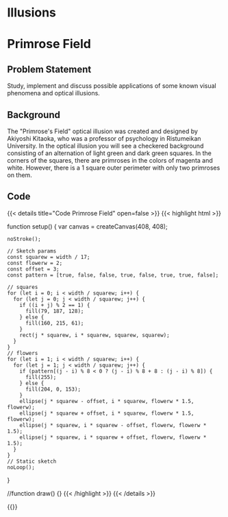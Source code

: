 # Illusions

# Primrose Field

## Problem Statement

Study, implement and discuss possible applications of some known visual phenomena and optical illusions.

## Background

The "Primrose's Field" optical illusion was created and
designed by Akiyoshi Kitaoka, who was a professor of
psychology in Ristumeikan University.
In the optical illusion you will see a checkered
background consisting of an alternation of light green
and dark green squares. In the corners of the squares,
there are primroses in the colors of magenta and white.
However, there is a 1 square outer perimeter with only
two primroses on them.

## Code


{{< details title="Code Primrose Field" open=false >}}
{{< highlight html >}}



function setup() {
    var canvas = createCanvas(408, 408);
   
    noStroke();
  
    // Sketch params
    const squarew = width / 17;
    const flowerw = 2;
    const offset = 3;
    const pattern = [true, false, false, true, false, true, true, false];
  
    // squares
    for (let i = 0; i < width / squarew; i++) {
      for (let j = 0; j < width / squarew; j++) {
        if ((i + j) % 2 == 1) {
          fill(79, 187, 128);
        } else {
          fill(160, 215, 61);
        }
        rect(j * squarew, i * squarew, squarew, squarew);
      }
    }
    // flowers
    for (let i = 1; i < width / squarew; i++) {
      for (let j = 1; j < width / squarew; j++) {
        if (pattern[(j - i) % 8 < 0 ? (j - i) % 8 + 8 : (j - i) % 8]) {
          fill(255);
        } else {
          fill(204, 0, 153);
        }
        ellipse(j * squarew - offset, i * squarew, flowerw * 1.5, flowerw);
        ellipse(j * squarew + offset, i * squarew, flowerw * 1.5, flowerw);
        ellipse(j * squarew, i * squarew - offset, flowerw, flowerw * 1.5);
        ellipse(j * squarew, i * squarew + offset, flowerw, flowerw * 1.5);
      }
    }
    // Static sketch
    noLoop();
  }
  
  //function draw() {}
{{< /highlight >}}
{{< /details >}}

{{<p5-iframe sketch="/vc_page/sketches/primroseField.js" width="725" height="550">}}